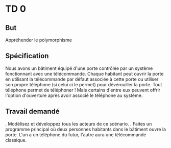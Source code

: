 # TD 0


## But 


Appréhender le polymorphisme


## Spécification

Nous avons un bâtiment équipé d'une porte contrôlée par un système fonctionnant avec une télécommande. 
Chaque habitant peut ouvrir la porte en utilisant la télécommande par défaut associée à cette porte ou 
utiliser son propre téléphone (si celui ci le permet) pour dévérouiller la porte. 
Tout téléphone permet de téléphoner ! Mais certains d'entre eux peuvent offrir l'option d'ouverture après avoir associé le téléphone au système. 

 
    


## Travail demandé

. Modélisez et développez tous les acteurs de ce scénario. 
. Faites un programme principal où deux personnes habitants dans le bâtiment 
ouvre la porte. L'un a un téléphone du futur, l'autre aura une télécommande classique. 



